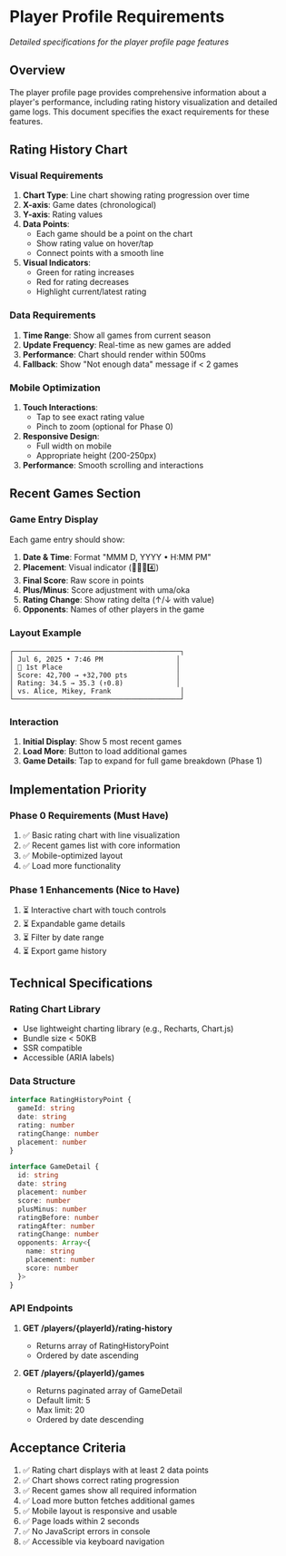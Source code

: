 # Player Profile Requirements

_Detailed specifications for the player profile page features_

## Overview

The player profile page provides comprehensive information about a player's performance, including rating history visualization and detailed game logs. This document specifies the exact requirements for these features.

## Rating History Chart

### Visual Requirements

1. **Chart Type**: Line chart showing rating progression over time
2. **X-axis**: Game dates (chronological)
3. **Y-axis**: Rating values
4. **Data Points**: 
   - Each game should be a point on the chart
   - Show rating value on hover/tap
   - Connect points with a smooth line
5. **Visual Indicators**:
   - Green for rating increases
   - Red for rating decreases
   - Highlight current/latest rating

### Data Requirements

1. **Time Range**: Show all games from current season
2. **Update Frequency**: Real-time as new games are added
3. **Performance**: Chart should render within 500ms
4. **Fallback**: Show "Not enough data" message if < 2 games

### Mobile Optimization

1. **Touch Interactions**: 
   - Tap to see exact rating value
   - Pinch to zoom (optional for Phase 0)
2. **Responsive Design**: 
   - Full width on mobile
   - Appropriate height (200-250px)
3. **Performance**: Smooth scrolling and interactions

## Recent Games Section

### Game Entry Display

Each game entry should show:

1. **Date & Time**: Format "MMM D, YYYY • H:MM PM"
2. **Placement**: Visual indicator (🥇🥈🥉4️⃣)
3. **Final Score**: Raw score in points
4. **Plus/Minus**: Score adjustment with uma/oka
5. **Rating Change**: Show rating delta (↑/↓ with value)
6. **Opponents**: Names of other players in the game

### Layout Example

```
┌─────────────────────────────────────────┐
│ Jul 6, 2025 • 7:46 PM                  │
│ 🥇 1st Place                            │
│ Score: 42,700 → +32,700 pts            │
│ Rating: 34.5 → 35.3 (↑0.8)             │
│ vs. Alice, Mikey, Frank                 │
└─────────────────────────────────────────┘
```

### Interaction

1. **Initial Display**: Show 5 most recent games
2. **Load More**: Button to load additional games
3. **Game Details**: Tap to expand for full game breakdown (Phase 1)

## Implementation Priority

### Phase 0 Requirements (Must Have)

1. ✅ Basic rating chart with line visualization
2. ✅ Recent games list with core information
3. ✅ Mobile-optimized layout
4. ✅ Load more functionality

### Phase 1 Enhancements (Nice to Have)

1. ⏳ Interactive chart with touch controls
2. ⏳ Expandable game details
3. ⏳ Filter by date range
4. ⏳ Export game history

## Technical Specifications

### Rating Chart Library

- Use lightweight charting library (e.g., Recharts, Chart.js)
- Bundle size < 50KB
- SSR compatible
- Accessible (ARIA labels)

### Data Structure

```typescript
interface RatingHistoryPoint {
  gameId: string
  date: string
  rating: number
  ratingChange: number
  placement: number
}

interface GameDetail {
  id: string
  date: string
  placement: number
  score: number
  plusMinus: number
  ratingBefore: number
  ratingAfter: number
  ratingChange: number
  opponents: Array<{
    name: string
    placement: number
    score: number
  }>
}
```

### API Endpoints

1. **GET /players/{playerId}/rating-history**
   - Returns array of RatingHistoryPoint
   - Ordered by date ascending

2. **GET /players/{playerId}/games**
   - Returns paginated array of GameDetail
   - Default limit: 5
   - Max limit: 20
   - Ordered by date descending

## Acceptance Criteria

1. ✅ Rating chart displays with at least 2 data points
2. ✅ Chart shows correct rating progression
3. ✅ Recent games show all required information
4. ✅ Load more button fetches additional games
5. ✅ Mobile layout is responsive and usable
6. ✅ Page loads within 2 seconds
7. ✅ No JavaScript errors in console
8. ✅ Accessible via keyboard navigation